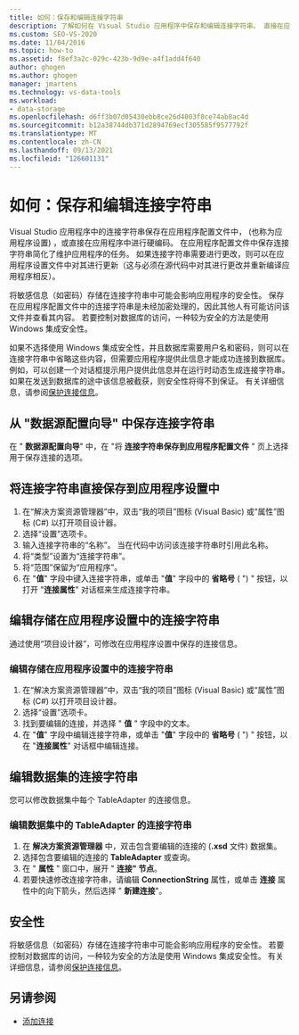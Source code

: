 ```yaml
---
title: 如何：保存和编辑连接字符串
description: 了解如何在 Visual Studio 应用程序中保存和编辑连接字符串。 直接在应用程序设置中保存或编辑连接字符串。
ms.custom: SEO-VS-2020
ms.date: 11/04/2016
ms.topic: how-to
ms.assetid: f8ef3a2c-029c-423b-9d9e-a4f1add4f640
author: ghogen
ms.author: ghogen
manager: jmartens
ms.technology: vs-data-tools
ms.workload:
- data-storage
ms.openlocfilehash: d6ff3b07d05430ebb8ce26d4003f8ce74ab8ac4d
ms.sourcegitcommit: b12a38744db371d2894769ecf305585f9577792f
ms.translationtype: MT
ms.contentlocale: zh-CN
ms.lasthandoff: 09/13/2021
ms.locfileid: "126601131"
---
```

# <a name="how-to-save-and-edit-connection-strings"></a>如何：保存和编辑连接字符串
Visual Studio 应用程序中的连接字符串保存在应用程序配置文件中， (也称为应用程序设置) ，或直接在应用程序中进行硬编码。 在应用程序配置文件中保存连接字符串简化了维护应用程序的任务。 如果连接字符串需要进行更改，则可以在应用程序设置文件中对其进行更新（这与必须在源代码中对其进行更改并重新编译应用程序相反）。

将敏感信息（如密码）存储在连接字符串中可能会影响应用程序的安全性。 保存在应用程序配置文件中的连接字符串是未经加密处理的，因此其他人有可能访问该文件并查看其内容。 若要控制对数据库的访问，一种较为安全的方法是使用 Windows 集成安全性。

如果不选择使用 Windows 集成安全性，并且数据库需要用户名和密码，则可以在连接字符串中省略这些内容，但需要应用程序提供此信息才能成功连接到数据库。 例如，可以创建一个对话框提示用户提供此信息并在运行时动态生成连接字符串。 如果在发送到数据库的途中该信息被截获，则安全性将得不到保证。
有关详细信息，请参阅[保护连接信息](/dotnet/framework/data/adonet/protecting-connection-information)。

## <a name="to-save-a-connection-string-from-within-the-data-source-configuration-wizard"></a>从 "数据源配置向导" 中保存连接字符串
在 " **数据源配置向导**" 中，在 "将 **连接字符串保存到应用程序配置文件** " 页上选择用于保存连接的选项。

## <a name="to-save-a-connection-string-directly-into-application-settings"></a>将连接字符串直接保存到应用程序设置中
1. 在“解决方案资源管理器”中，双击“我的项目”图标 (Visual Basic) 或“属性”图标 (C#) 以打开项目设计器。
1. 选择“设置”选项卡。
1. 输入连接字符串的“名称”。 当在代码中访问该连接字符串时引用此名称。
1. 将“类型”设置为“连接字符串”。
1. 将“范围”保留为“应用程序”。
1. 在 "**值**" 字段中键入连接字符串，或单击 "**值**" 字段中的 **省略号** ( ") " 按钮，以打开 "**连接属性**" 对话框来生成连接字符串。

## <a name="edit-connection-strings-stored-in-application-settings"></a>编辑存储在应用程序设置中的连接字符串
通过使用“项目设计器”，可修改在应用程序设置中保存的连接信息。

### <a name="to-edit-a-connection-string-stored-in-application-settings"></a>编辑存储在应用程序设置中的连接字符串
1. 在“解决方案资源管理器”中，双击“我的项目”图标 (Visual Basic) 或“属性”图标 (C#) 以打开项目设计器。
1. 选择“设置”选项卡。
1. 找到要编辑的连接，并选择 " **值** " 字段中的文本。
1. 在 "**值**" 字段中编辑连接字符串，或单击 "**值**" 字段中的 **省略号** ( ") " 按钮，以在 "**连接属性**" 对话框中编辑连接。

## <a name="edit-connection-strings-for-datasets"></a>编辑数据集的连接字符串
您可以修改数据集中每个 TableAdapter 的连接信息。

### <a name="to-edit-a-connection-string-for-a-tableadapter-in-a-dataset"></a>编辑数据集中的 TableAdapter 的连接字符串
1. 在 **解决方案资源管理器** 中，双击包含要编辑的连接的 (**.xsd** 文件) 数据集。
1. 选择包含要编辑的连接的 **TableAdapter** 或查询。
1. 在 " **属性** " 窗口中，展开 " **连接" 节点**。
1. 若要快速修改连接字符串，请编辑 **ConnectionString** 属性，或单击 **连接** 属性中的向下箭头，然后选择 " **新建连接**"。

## <a name="security"></a>安全性
将敏感信息（如密码）存储在连接字符串中可能会影响应用程序的安全性。 若要控制对数据库的访问，一种较为安全的方法是使用 Windows 集成安全性。
有关详细信息，请参阅[保护连接信息](/dotnet/framework/data/adonet/protecting-connection-information)。

## <a name="see-also"></a>另请参阅

- [添加连接](../data-tools/add-new-connections.md)
